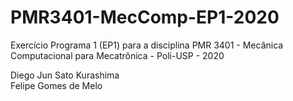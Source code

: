 # PMR3401-MecComp-EP1-2020
Exercício Programa 1 (EP1) para a disciplina PMR 3401 - Mecânica Computacional para Mecatrônica - Poli-USP - 2020

Diego Jun Sato Kurashima   
Felipe Gomes de Melo  
